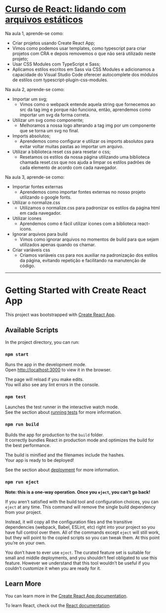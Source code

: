 # [Curso de React: lidando com arquivos estáticos](https://cursos.alura.com.br/course/react-arquivos-estaticos)

Na aula 1, aprende-se como:
* Criar projetos usando Create React App;
* Vimos como podemos usar templates, como typescript para criar projetos com CRA e depois removemos o que não será utilizado neste projeto;
* Usar CSS Modules com TypeScript e Sass;
* Aplicamos estilos escritos em Sass via CSS Modules e adicionamos a capacidade do Visual Studio Code oferecer autocomplete dos módulos de estilos com typescript-plugin-css-modules.

Na aula 2, aprende-se como:
* Importar um svg;
    * Vimos como o webpack entende aquela string que fornecemos ao src da tag img e porque não funciona, então, aprendemos como importar um svg da forma correta.
* Utilizar um svg como componente;
    * Melhoramos a nossa logo alterando a tag img por um componente que se torna um svg no final.
* Imports absolutos;
    * Aprendemos como configurar e utilizar os imports absolutos para evitar voltar muitas pastas ao importar um arquivo.
* Utilizar a biblioteca reset css para resetar o css;
    * Resetamos os estilos da nossa página utilizando uma biblioteca chamada reset.css que nos ajuda a limpar os estilos padrões de cada elemento de acordo com cada navegador.

Na aula 3, aprende-se como:
* Importar fontes externas
    * Aprendemos como importar fontes externas no nosso projeto utilizando o google fonts.
* Utilizar o normalize.css
    * Utilizamos o normalize.css para padronizar os estilos da página html em cada navegador.
* Utilizar ícones
    * Aprendemos como é fácil utilizar ícones com a biblioteca react-icons.
* Ignorar arquivos para build
    * Vimos como ignorar arquivos no momentos de build para que sejam utilizados apenas quando os chamar.
* Criar variáveis css
    * Criamos variáveis css para nos auxiliar na padronização dos estilos da página, evitando repetição e facilitando na manutenção de código.

---
# Getting Started with Create React App

This project was bootstrapped with [Create React App](https://github.com/facebook/create-react-app).

## Available Scripts

In the project directory, you can run:

### `npm start`

Runs the app in the development mode.\
Open [http://localhost:3000](http://localhost:3000) to view it in the browser.

The page will reload if you make edits.\
You will also see any lint errors in the console.

### `npm test`

Launches the test runner in the interactive watch mode.\
See the section about [running tests](https://facebook.github.io/create-react-app/docs/running-tests) for more information.

### `npm run build`

Builds the app for production to the `build` folder.\
It correctly bundles React in production mode and optimizes the build for the best performance.

The build is minified and the filenames include the hashes.\
Your app is ready to be deployed!

See the section about [deployment](https://facebook.github.io/create-react-app/docs/deployment) for more information.

### `npm run eject`

**Note: this is a one-way operation. Once you `eject`, you can’t go back!**

If you aren’t satisfied with the build tool and configuration choices, you can `eject` at any time. This command will remove the single build dependency from your project.

Instead, it will copy all the configuration files and the transitive dependencies (webpack, Babel, ESLint, etc) right into your project so you have full control over them. All of the commands except `eject` will still work, but they will point to the copied scripts so you can tweak them. At this point you’re on your own.

You don’t have to ever use `eject`. The curated feature set is suitable for small and middle deployments, and you shouldn’t feel obligated to use this feature. However we understand that this tool wouldn’t be useful if you couldn’t customize it when you are ready for it.

## Learn More

You can learn more in the [Create React App documentation](https://facebook.github.io/create-react-app/docs/getting-started).

To learn React, check out the [React documentation](https://reactjs.org/).
